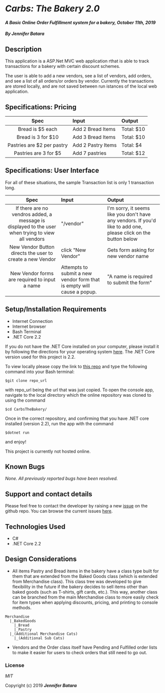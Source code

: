 # _Carbs: The Bakery 2.0_

#### _A Basic Online Order Fulfillment system for a bakery, October 11th, 2019_

#### _By **Jennifer Batara**_

## Description

This application is a ASP.Net MVC web application rthat is able to track transactions for a bakery with certain discount schemes.

The user is able to add a new vendors, see a list of vendors, add orders, and see a list of all orders/or orders by vendor. Currently the transactions are stored locally, and are not saved between run istances of the local web application.

## Specifications: Pricing

|Spec | Input | Output|
|:---:|:------|:------|
|Bread is $5 each|Add 2 Bread Items| Total: $10|
|Bread is 3 for $10|Add 3 Bread Items|Total: $10|
|Pastries are $2 per pastry|Add 2 Pastry Items| Total: $4|
|Pastries are 3 for $5|Add 7 pastries| Total: $12|

## Specifications: User Interface
For all of these situations, the sample Transaction list is only 1 transaction long.

|Spec | Input | Output|
|:---:|:------|:------|
|If there are no vendros added, a message is displayed to the user when trying to view all vendors|"/vendor"| I'm sorry, it seems like you don't have any vendors. If you'd like to add one, please click on the button below|
|New Vendor Button directs the user to create a new Vendor| click "New Vendor" | Gets form asking for new vendor name|
|New Vendor forms are required to input a name| Attempts to submit a new vendor form that is empty will cause a popup.|"A name is required to submit the form"|


## Setup/Installation Requirements

-   Internet Connection
-   Internet browser
-   Bash Terminal
-   .NET Core 2.2

If you do not have the .NET Core installed on your computer, please install it by following the directions for your operating system [here](https://dotnet.microsoft.com/download). The .NET Core version used for this project is 2.2.

To view locally please copy the link to [this repo](https://github.com/jbatara/CarbsTheBakery2.0) and type the following command into your Bash terminal:
```
$git clone repo_url
```

with repo_url being the url that was just copied. To open the console app, navigate to the local directory which the online repository was cloned to using the command

```
$cd CarbsTheBakery/
```

Once in the correct repository, and confirming that you have .NET core installed (version 2.2), run the app with the command
```
$dotnet run
```
and enjoy!

This project is currently not hosted online.

## Known Bugs

_None. All previously reported bugs have been resolved._

## Support and contact details

Please feel free to contact the developer by raising a new [issue](https://github.com/jbatara/CarbsTheBakery2.0/issues/new) on the github repo. You can browse the current issues [here](https://github.com/jbatara/CarbsTheBakery2.0/issues).

## Technologies Used

* C#
* .NET Core 2.2

## Design Considerations

- All items Pastry and Bread items in the bakery have a class type built for them that are extended from the Baked Goods class (which is extended from Merchandise class). This class tree was developed to give flexibility in the future if the bakery decides to sell items other than baked goods (such as T-shirts, gift cards, etc.). This way, another class can be branched from the main Merchandise class to more easily check for item types when applying discounts, pricing, and printing to console methods.

```
Merchandise
  |_BakedGoods
    |_Bread
    |_Pastry
  |_(Additional Merchandise Cats)
    |_(Additional Sub Cats)
```

- Vendors and the Order class itself have Pending and Fulfilled order lists to make it easier for users to check orders that still need to go out.

### License

_MIT_

Copyright (c) 2019 **_Jennifer Batara_**
